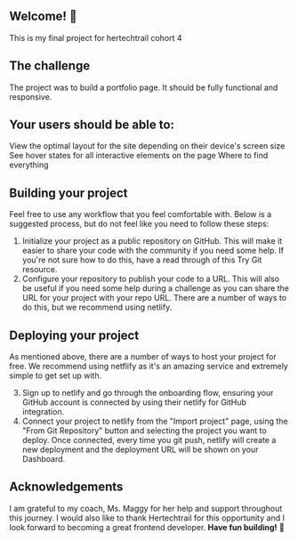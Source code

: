 ## Welcome! 👋

This is my final project for hertechtrail cohort 4

## The challenge

The project was to build a portfolio page.
It should be fully functional and responsive.

## Your users should be able to:

View the optimal layout for the site depending on their device's screen size
See hover states for all interactive elements on the page
Where to find everything

## Building your project

Feel free to use any workflow that you feel comfortable with. Below is a suggested process, but do not feel like you need to follow these steps:

1. Initialize your project as a public repository on GitHub. This will make it easier to share your code with the community if you need some help. If you're not sure how to do this, have a read through of this Try Git resource.
2. Configure your repository to publish your code to a URL. This will also be useful if you need some help during a challenge as you can share the URL for your project with your repo URL. There are a number of ways to do this, but we recommend using netlify.

## Deploying your project

As mentioned above, there are a number of ways to host your project for free. We recommend using netflify as it's an amazing service and extremely simple to get set up with.

3. Sign up to netlify and go through the onboarding flow, ensuring your GitHub account is connected by using their netlify for GitHub integration.
4. Connect your project to netlify from the "Import project" page, using the "From Git Repository" button and selecting the project you want to deploy.
   Once connected, every time you git push, netlify will create a new deployment and the deployment URL will be shown on your Dashboard.


## Acknowledgements 
I am grateful to my coach, Ms. Maggy for her help and support throughout this journey.
I would also like to thank Hertechtrail for this opportunity and I look forward to becoming a great frontend developer.
**Have fun building!** 🚀
